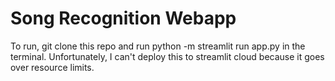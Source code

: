# Song Recognition Webapp
To run, git clone this repo and run python -m streamlit run app.py in the terminal. Unfortunately, I can't deploy this to streamlit cloud because it goes over resource limits.
